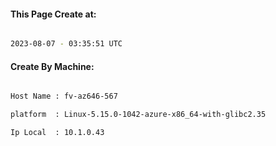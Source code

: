 
   
#### This Page Create at:

```bash

2023-08-07 - 03:35:51 UTC

```

#### Create By Machine:

```bash

Host Name : fv-az646-567

platform  : Linux-5.15.0-1042-azure-x86_64-with-glibc2.35

Ip Local  : 10.1.0.43

```

